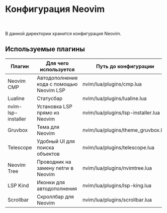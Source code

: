 # Конфигурация Neovim

<div align="center">
  <img src="https://user-images.githubusercontent.com/101672047/161741513-76c6111f-062c-4a7f-b1bd-0f52f1adde75.png" alt="" >
</div>
<br>
<br>
В данной директории хранится конфигурация Neovim.

## Используемые плагины
| Плагин             | Для чего используется                    | Путь до конфигурации                 |
|--------------------|------------------------------------------|--------------------------------------|
| Neovim CMP         | Автодополнение кода с помощью Neovim LSP | nvim/lua/plugins/cmp.lua             |
| Lualine            | Статусбар                                | nvim/lua/plugins/lualine.lua         |
| nvim-lsp-installer | Установка LSP прямо из Neovim            | nvim/lua/plugins/lsp-installer.lua   |
| Gruvbox            | Тема для Neovim                          | nvim/lua/plugins/theme_gruvbox.lua   |
| Telescope          | Удобный UI для поиска объектов           | nvim/lua/plugins/telescope.lua       |
| Neovim Tree        | Проводник на замену netrw в Neovim       | nvim/lua/plugins/nvimtree.lua        |
| LSP Kind           | Иконки для автодополнения                | nvim/lua/plugins/lsp-king.lua        |
| Scrollbar          | Скроллбар для Neovim                     | nvim/lua/plugins/scrollbar.lua       |

